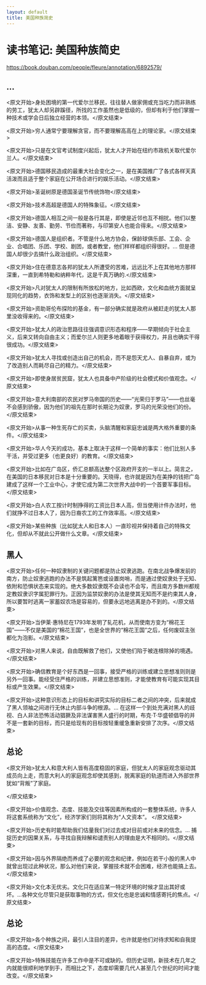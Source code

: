 ```yaml
---
layout: default
title: 美国种族简史
---
```


# 读书笔记: 美国种族简史

<https://book.douban.com/people/fleure/annotation/6892579/>
## ...

<原文开始>身处困境的第一代爱尔兰移民，往往替人做家佣或充当吃力而非熟练的劳工，犹太人却另辟蹊径，所找的工作虽然也是低级的，但却有利于他们掌握一种技术或学会日后独立经营的本领。</原文结束>

<原文开始>穷人通常宁要理解贪官，而不要理解高高在上的理论家。</原文结束>

<原文开始>只是在文官考试制度兴起后，犹太人才开始在纽约市政机关取代爱尔兰人。</原文结束>

<原文开始>德国移民造成的最重大社会变化之一，是在美国推广了各式各样天真活泼而且适于整个家庭在公开场合进行的娱乐活动。</原文结束>

<原文开始>圣诞树原是德国圣诞节传统饰物</原文结束>

<原文开始>技术高超是德国人的特殊象征。</原文结束>

<原文开始>德国人相互之间一般是各行其是，即使是近邻也互不相扰。他们以整洁、安静、友善、勤劳、节俭而著称，与印第安人也能合得来。</原文结束>

<原文开始>德国人是组织者。不管是什么地方协会，保龄球俱乐部、工会、企业、合唱团、乐团、学校、剧团，或者教堂，他们样样都组织得很好。... 但是德国人却很少去搞什么政治组织。</原文结束>

<原文开始>住在德意志各邦的犹太人所遭受的苦难，远远比不上在其他地方那样深重，一直到希特勒和纳粹年代，这是千真万确的.</原文结束>

<原文开始>凡对犹太人的限制有所放松的地方，比如西欧，文化和血统方面就呈现同化的趋势，衣饰和发型上的区别也逐渐消失。</原文结束>

<原文开始>资助哥伦布探险的基金，有一部分确实就是政府从被赶走的犹太人那里没收得来的。</原文结束>

<原文开始>犹太人的政治思路往往强调意识形态和程序——早期倾向于社会主义，后来又转向自由主义；而爱尔兰人则更多地着眼于获得权力，并且也确实干得很成功。</原文结束>

<原文开始>犹太人寻找或创造出自己的机会，而不是怨天尤人、自暴自弃，或为了改造别人而耗尽自己的精力。</原文结束>

<原文开始>即使身居贫民窟，犹太人也具备中产阶级的社会模式和价值观念。</原文结束>

<原文开始>意大利南部的农民对罗马帝国的历史——“光荣归于罗马”——也丝毫不会感到骄傲，因为他们的祖先在那时长期沦为奴隶，罗马的光荣没他们的份。</原文结束>

<原文开始>从事一种生死存亡的买卖，头脑清醒和家庭忠诚是两大格外重要的条件。</原文结束>

<原文开始>华人今天的成功，基本上取决于这样一个简单的事实：他们比别人多干活，并受过更多（也更良好）的教育。</原文结束>

<原文开始>比如在广岛区，侨汇总额高达整个区政府开支的一半以上。简言之，在美国的日本移民对日本是十分重要的。天晓得，也许就是因为在美挣的钱把广岛建成了这样一个工业中心，才使它成为第二次世界大战中的一个首要军事目标。</原文结束>

<原文开始>白人农工按计时制挣得的工资比日本人高，但当使用计件办法时，他们就挣不过日本人了，因为日裔农工的工作效率高。</原文结束>

<原文开始>某些种族（比如犹太人和日本人）一直珍视并保持着自己的特殊文化，但却从不就此公开做什么文章。</原文结束>

## 黑人 

<原文开始>任何一种奴隶制的关键问题都是防止奴隶逃跑。在南北战争爆发前的南方，防止奴隶逃跑的办法不是筑起篱笆或设置岗哨，而是通过使奴隶处于无知、依附和恐惧状态来实现的。绝大多数奴隶既不会读也不会写，而且南方多数州都规定教奴隶识字属犯罪行为。正因为监禁奴隶的办法是使其无知而不是约束其人身，所以要暂时逃离一家蓄奴农场是容易的，但要永远地逃离是办不到的。</原文结束>

<原文开始>当伊莱·惠特尼在1793年发明了轧花机，从而使南方变为“棉花王国”——不仅是美国的“棉花王国”，也是全世界的“棉花王国”之后，任何废奴主张都化为泡影。</原文结束>

<原文开始>对黑人来说，自由既解救了他们，又使他们陷于被连根除掉的境遇。</原文结束>

<原文开始>确信教育是个好东西是一回事，接受严格的训练或建立思想准则则是另外一回事。能经受住严格的训练，并建立思想准则，才能使教育有可能实现其目标或产生效果。</原文结束>

<原文开始>这种意识形态上的目标和讲究实际的目标二者之间的冲突，后来就成了黑人领袖之间进行无休止内部斗争的根源。... 在这样一个到处充满对黑人的歧视、白人非法恐怖活动猖獗及非法谋害黑人盛行的时期，布克·T·华盛顿倡导的并不是一套新的目标，而只是给现有的目标按轻重缓急重新安排了次序。</原文结束>
## 总论

<原文开始>犹太人和意大利人皆有高度稳固的家庭，但犹太人的家庭观念驱动其成员向上走，而意大利人的家庭观念却使其感到，脱离家庭的轨道而进入外部世界犹如“背叛”了家庭。

</原文结束>

<原文开始>价值观念、态度、技能及交往等因素所构成的一套整体系统，许多人将这套系统称为“文化”，经济学家们则将其称为“人文资本”。
</原文结束>

<原文开始>历史有时能帮助我们估量我们对过去或对目前或对未来的信念。... 捕捉历史的因果关系，与寻找自我辩解和谴责别人的理由是大不相同的。</原文结束>

<原文开始>因与外界隔绝而养成了必要的观念和纪律，例如在若干小股的黑人中就曾出现过此种状况，那么对他们来说，掌握技术就不会困难，经济也能搞上去。</原文结束>

<原文开始>文化本无优劣。文化只在适应某一特定环境的时候才显出其好或坏。...各种文化尽管只是获取事物的方式，但文化也是忠诚和情感寄托的焦点。</原文结束>
## 总论

<原文开始>各个种族之间，最引人注目的差异，也许就是他们对待求知和自我提高的态度。</原文结束>

<原文开始>特殊技能在许多工作中是不可或缺的。但历史证明，新技术在几年之内就能很顺利地学到手，而相比之下，态度却需要几代人甚至几个世纪的时间才能改变。</原文结束>